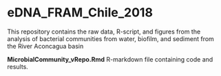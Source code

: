 # eDNA_FRAM_Chile_2018
This repository contains the raw data, R-script, and figures from the analysis of bacterial communities from water, biofilm, and sediment from the River Aconcagua basin

**MicrobialCommunity_vRepo.Rmd**
R-markdown file containing code and results.
